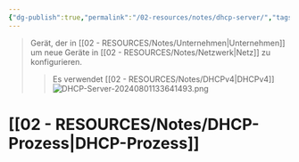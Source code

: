 ```yaml
---
{"dg-publish":true,"permalink":"/02-resources/notes/dhcp-server/","tags":["informatik/netzwerk","informatik/hardware"],"noteIcon":"","updated":"2025-09-15T15:52:56.003+02:00"}
---
```


>Gerät, der in [[02 - RESOURCES/Notes/Unternehmen\|Unternehmen]] um neue Geräte in [[02 - RESOURCES/Notes/Netzwerk\|Netz]] zu konfigurieren.
>>Es verwendet [[02 - RESOURCES/Notes/DHCPv4\|DHCPv4]]
![DHCP-Server-20240801133641493.png](/img/user/02%20-%20RESOURCES/Files/IMG/DHCP-Server-20240801133641493.png)

# [[02 - RESOURCES/Notes/DHCP-Prozess\|DHCP-Prozess]]

